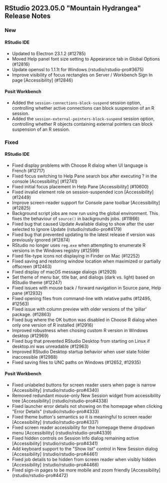 
## RStudio 2023.05.0 "Mountain Hydrangea" Release Notes

### New

#### RStudio IDE
- Updated to Electron 23.1.2 (#12785)
- Moved Help panel font size setting to Appearance tab in Global Options (#12816)
- Update openssl to 1.1.1t for Windows (rstudio/rstudio-pro#3675)
- Improve visibility of focus rectangles on Server / Workbench Sign In page [Accessibility] (#12846)

#### Posit Workbench
- Added the `session-connections-block-suspend` session option, controlling whether active connections can block suspension of an R session.
- Added the `session-external-pointers-block-suspend` session option, controlling whether R objects containing external pointers can block suspension of an R session.

### Fixed

#### RStudio IDE
- Fixed display problems with Choose R dialog when UI language is French (#12717)
- Fixed focus switching to Help Pane search box after executing ? in the console [Accessibility] (#12741)
- Fixed initial focus placement in Help Pane [Accessibility] (#10600)
- Fixed invalid element role on session-suspended icon [Accessibility] (#12449)
- Improve screen-reader support for Console pane toolbar [Accessibility] (#12825)
- Background script jobs are now run using the global environment. This fixes the behaviour of `source()` in backgrounds jobs. (#11866)
- Fixed bug that caused Update Available dialog to show after the user selected to Ignore Update (rstudio/rstudio-pro#4179)
- Fixed bug that prevented updating to the latest release if version was previously ignored (#12874)
- RStudio no longer uses `reg.exe` when attempting to enumerate R versions in the Windows registry (#12599)
- Fixed file-type icons not displaying in Finder on Mac (#12252)
- Fixed saving and restoring window location when maximized or partially offscreen (#12463)
- Fixed display of macOS message dialogs (#12928)
- Set theme of menu bar, title bar, and dialogs (dark vs. light) based on RStudio theme (#12247)
- Fixed issues with mouse back / forward navigation in Source pane, Help pane (#12932)
- Fixed opening files from command-line with relative paths (#12495, #12563)
- Fixed issue with column preview with older versions of the 'pillar' package. (#12863)
- Fixed bug where the OK button was disabled in Choose R dialog when only one version of R installed (#12916)
- Improved robustness when chosing custom R version in Windows desktop (#12969)
- Fixed bug that prevented RStudio Desktop from starting on Linux if desktop.ini was unreadable (#12963)
- Improved RStudio Desktop startup behavior when user state folder inaccessible (#12988)
- Fixed saving files to UNC paths on Windows (#12652, #12935)

#### Posit Workbench
- Fixed unlabeled buttons for screen reader users when page is narrow [Accessibility] (rstudio/rstudio-pro#4340)
- Removed redundant mouse-only New Session widget from accessibility tree [Accessibility] (rstudio/rstudio-pro#4338)
- Fixed launcher error details not showing on the homepage when clicking "Error Details" (rstudio/rstudio-pro#4333)
- Fixed theme button's semantics so it is meaningful to screen reader [Accessibility] (rstudio/rstudio-pro#4337)
- Fixed screen reader accessibility for the homepage theme dropdown menu [Accessibility] (rstudio/rstudio-pro#4339)
- Fixed hidden controls on Session Info dialog remaining active [Accessibility] (rstudio/rstudio-pro#4341)
- Add keyboard support to the "Show list" control in New Session dialog [Accessibility] (rstudio/rstudio-pro#4461)
- Fixed job details to be hidden from screen reader when visibly hidden [Accessibility] (rstudio/rstudio-pro#4466)
- Fixed sign-in pages to be more mobile and zoom friendly [Accessibility] (rstudio/rstudio-pro#4472)
